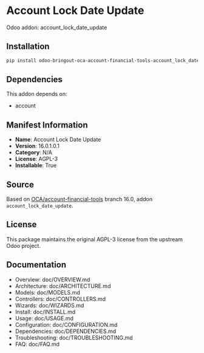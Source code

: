 # Account Lock Date Update

Odoo addon: account_lock_date_update

## Installation

```bash
pip install odoo-bringout-oca-account-financial-tools-account_lock_date_update
```

## Dependencies

This addon depends on:
- account

## Manifest Information

- **Name**: Account Lock Date Update
- **Version**: 16.0.1.0.1
- **Category**: N/A
- **License**: AGPL-3
- **Installable**: True

## Source

Based on [OCA/account-financial-tools](https://github.com/OCA/account-financial-tools) branch 16.0, addon `account_lock_date_update`.

## License

This package maintains the original AGPL-3 license from the upstream Odoo project.

## Documentation

- Overview: doc/OVERVIEW.md
- Architecture: doc/ARCHITECTURE.md
- Models: doc/MODELS.md
- Controllers: doc/CONTROLLERS.md
- Wizards: doc/WIZARDS.md
- Install: doc/INSTALL.md
- Usage: doc/USAGE.md
- Configuration: doc/CONFIGURATION.md
- Dependencies: doc/DEPENDENCIES.md
- Troubleshooting: doc/TROUBLESHOOTING.md
- FAQ: doc/FAQ.md
